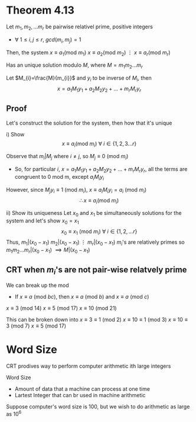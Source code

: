 # Theorem 4.13
Let $m_{1}, m_{2}, \dots m_{r}$ be pairwise relativel prime, positive integers
- $\forall \text{ }1\leq i,j\leq r$, $gcd(m_{i}, m_{j})=1$

Then, the system
$x\equiv a_{1}(\text{mod }m_{1})$
$x\equiv a_{2}(\text{mod }m_{2})$
  $\vdots$
$x\equiv a_{r}(\text{mod }m_{r})$

Has an unique solution $\text{modulo }M$, where $M=m_{1}m_{2}\dots m_{r}$

Let $M_{i}=\frac{M}{m_{i}}$ and $y_{i}$ to be inverse of $M_{i}$, then
$$x=a_{1}M_{1}y_{1}+a_{2}M_{2}y_{2}+\dots+m_{r}M_{r}y_{r}$$
## Proof
Let's construct the solution for the system, then how that it's unique

i) Show
$$x\equiv a_{i}(\text{mod }m_{i}) \text{ }\forall 	\text{ }i\in\{1,2,3\dots r\}$$


Observe  that $m_{i}|M_{j}$ where $i\neq j$, so $M_{j}\equiv 0\text{ (mod }m_{i})$
- So, for particular $i$, $x=a_{1}M_{1}y_{1}+a_{2}M_{2}y_{2}+\dots+m_{r}M_{r}y_{r}$, all the terms are congruent to 0 $\text{mod m}$, except $a_{i}M_{i}y_{i}$

However, since $M_{j}y_{i}\equiv 1\text{ (mod }m_{i})$, $x\equiv a_{i}M_{i}y_{i}=a_{i}\text{ (mod }m_{i})$
$$\therefore x\equiv a_{i} \text{(mod }m_{i})$$

ii) Show its uniqueness
Let $x_{0}$ and $x_{1}$ be simultaneously solutions for the system and let's show $x_{0}=x_{1}$
$$x_{0}\equiv x_{1}\text{ (mod }m_{i})\text{ }\forall \text{ }i\in\{1,2,\dots r\}$$
Thus, 
$m_{1} | (x_{0}-x_{1})$
$m_{2} | (x_{0}-x_{1})$
 $\vdots$
 $m_{r} | (x_{0}-x_{1})$
$m_{i}$'s are relatively primes so $m_{1} m_{2} \dots m_{r} | (x_{0}-x_{1})$
 $\implies M|(x_{0}-x_{1})$

## CRT when $m_{i}$'s are not pair-wise relatvely prime
We can break up the mod
- If $x\equiv a\text{ (mod }bc)$, then $x\equiv a\text{ (mod }b)$ and $x\equiv a\text{ (mod }c)$

$x\equiv 3 \text{ (mod }14)$
$x\equiv 5 \text{ (mod }17)$
$x\equiv 10 \text{ (mod }21)$

This can be broken down into
$x\equiv 3 \equiv 1\text{ (mod }2)$
$x\equiv 10 \equiv 1\text{ (mod }3)$
$x\equiv 10 \equiv 3 \text{ (mod }7)$
$x\equiv 5 \text{ (mod }17)$

# Word Size
CRT prodives way to perform computer arithmetic ith large integers

Word Size
- Amount of data that a machine can process at one time
- Lartest Integer that can br used in machine arithmetic

Suppose computer's word size is 100, but we wish to do arithmetic as large as $10^{6}$

